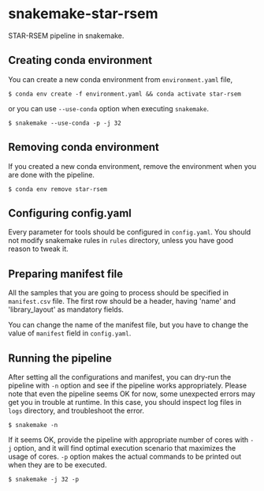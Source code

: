 # snakemake-star-rsem

STAR-RSEM pipeline in snakemake.

## Creating conda environment
You can create a new conda environment from `environment.yaml` file, 
```shell
$ conda env create -f environment.yaml && conda activate star-rsem
```

or you can use `--use-conda` option when executing `snakemake`.
```shell
$ snakemake --use-conda -p -j 32
```

## Removing conda environment
If you created a new conda environment, remove the environment when you are done with the pipeline.
```shell
$ conda env remove star-rsem
```

## Configuring config.yaml
Every parameter for tools should be configured in `config.yaml`. You should not modify snakemake rules in `rules` directory, unless you have good reason to tweak it.

## Preparing manifest file
All the samples that you are going to process should be specified in `manifest.csv` file. The first row should be a header, having 'name' and 'library\_layout' as mandatory fields.

You can change the name of the manifest file, but you have to change the value of `manifest` field in `config.yaml`.

## Running the pipeline
After setting all the configurations and manifest, you can dry-run the pipeline with `-n` option and see if the pipeline works appropriately.
Please note that even the pipeline seems OK for now, some unexpected errors may get you in trouble at runtime.
In this case, you should inspect log files in `logs` directory, and troubleshoot the error.
```shell
$ snakemake -n
```
If it seems OK, provide the pipeline with appropriate number of cores with `-j` option, and it will find optimal execution scenario that maximizes the usage of cores. 
`-p` option makes the actual commands to be printed out when they are to be executed.
```shell
$ snakemake -j 32 -p 
```
